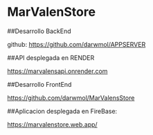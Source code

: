# MarValenStore 

##Desarrollo BackEnd

github: https://github.com/darwmol/APPSERVER 

##API desplegada en RENDER

https://marvalensapi.onrender.com

##Desarrollo FrontEnd

https://github.com/darwmol/MarValensStore

##Aplicacion desplegada en FireBase:

https://marvalenstore.web.app/
